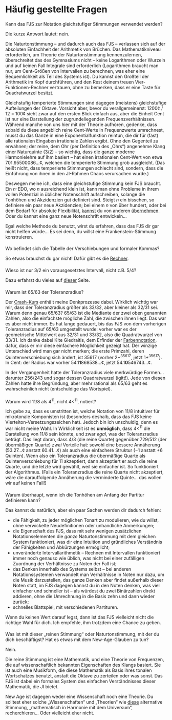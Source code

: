 ﻿# Häufig gestellte Fragen

<style>h2 { font-weight: normal; font-size: 100%; }</style>

## Kann das FJS zur Notation gleichstufiger Stimmungen verwendet werden?

Die kurze Antwort lautet: nein.

Die Naturtonstimmung – und dadurch auch das FJS – verlassen sich auf der absoluten Einfachheit der Arithmetik von Brüchen. Das Mathematikniveau erforderlich, um Theorie der Naturtonstimmung kennenzulernen, überschreitet das des Gymnasiums nicht – keine Logarithmen oder Wurzeln und auf keinen Fall Integrale sind erforderlich (Logarithmen braucht man nur, um Cent-Größen von Intervallen zu berechnen, was eher eine Bequemlichkeit als Teil des Systems ist). Du kannst den Großteil der Arithmetik im Kopf durchführen, und den Rest deinem treuen Vier-Funktionen-Rechner vertrauen, ohne zu bemerken, dass er eine Taste für Quadratwurzel besitzt.

Gleichstufig temperierte Stimmungen sind dagegen (meistens) gleichstufige Aufteilungen der Oktave. Vorsicht aber, bevor du verallgemeinerst: 1200¢ / 12 = 100¢ sieht zwar auf den ersten Blick einfach aus, aber die Einheit Cent ist nur eine Darstellung der zugrundeliegenden Frequenzverhältnissen. Während manche von uns hier mit der Theorie aufhören, gedenke, dass sobald du diese angeblich reine Cent-Werte in Frequenzwerte umrechnest, musst du das Ganze in eine Exponentialfunktion reintun, die dir für (fast) alle rationalen Eingaben irrationale Zahlen ergibt. Ohne den Gegenteil zu erwähnen; der reine, dem Ohr (per Definition des „Ohrs“) angenehme Klang einer Naturquinte (3/2) – so wichtig, dass die ganze moderne Harmonielehre auf ihm basiert – hat einen irrationalen Cent-Wert von etwa 701.95500086…¢, welchen die temperierte Stimmung grob ausgleicht. (Das heißt nicht, dass temperierte Stimmungen schlecht sind, sondern, dass die Einführung von ihnen in den JI-Rahmen Chaos verursachen wurde.)

Deswegen meine ich, dass eine gleichstufige Stimmung kein FJS braucht. Ein *n*-EDO, wo *n* ausreichend klein ist, kann man ohne Probleme in ihrem vollen Potenzial in üblicher Notenschrift aufschreiben, solange die Tonhöhen und Akzidenzien gut definiert sind. Steigt *n* ein bisschen, so definiere ein paar neue Akzidenzien; bei einem *n* von über hundert, oder bei dem Bedarf für absolute Flexibilität, [kannst](http://musictheory.zentral.zone/huntsystem1.html) du von anderen [übernehmen](http://sagittal.org/). Oder du kannst eine ganz neue Notenschrift entwickeln…

Egal welche Methode du benutzt, wirst du erfahren, dass das FJS dir gar nicht helfen würde… Es sei denn, du willst eine Frankenstein-Stimmung konstruieren.

## Wo befindet sich die Tabelle der Verschiebungen und formaler Kommas?

So etwas brauchst du gar nicht! Dafür gibt es die [Rechner](calc.html).

## Wieso ist nur 3/2 ein vorausgesetztes Intervall, nicht z.B. 5/4?

Dazu erfahrst du vieles auf [dieser](compare.html) Seite.

## Warum ist 65/63 der Toleranzradius?

Der [Crash-Kurs](crash.html) enthält meine Denkprozesse dabei. Wirklich wichtig war mir, dass der Toleranzradius größer als 33/32, aber kleiner als 32/31 sei. Warum denn genau 65/63? 65/63 ist die Mediante der zwei oben genannten Zahlen, also die einfachste mögliche Zahl, die zwischen ihnen liegt. Das war es aber nicht immer. Es hat lange gedauert, bis das FJS von dem vorherigen Toleranzradius auf 65/63 umgestellt wurde: vorher war es der geometrische Mittelwert aus 32/31 und 33/32, also die Quadratwurzel von 33/31. Ich danke dabei Kite Giedraitis, dem Erfinder der [Farbennotation](http://tallkite.com), dafür, dass er mir diese einfachere Möglichkeit gezeigt hat. Der winzige Unterschied wird man gar nicht merken; die erste Primzahl, deren Quintenverschiebung sich ändert, ist 35617 (vorher 2−<sup>35617</sup>, jetzt 1+<sup>35617</sup>). In Cent: der Radius war vorher 54.1**1**868538…¢, jetzt 54.1**0**546743…¢.

In der Vergangenheit hatte der Toleranzradius viele merkwürdige Formen… darunter 256/243 und sogar dessen Quadratwurzel (igitt!). Jede von diesen Zahlen hatte ihre Begründung, aber mehr rational als 65/63 geht es wahrscheinlich nicht (entschuldige das Wortspiel).

## Warum wird 11/8 als 4<sup>11</sup>, nicht 4&lt;<sup>11</sup>, notiert?

Ich gebe zu, dass es umstritten ist, welche Notation von 11/8 intuitiver für mikrotonale Komponisten ist (besonders deshalb, dass das FJS keine Viertelton-Versetzungszeichen hat). Jedoch bin ich unschuldig, denn es war nicht meine Wahl. In Wirklichkeit ist es **unmöglich**, dass 4&lt;<sup>11</sup> die Darstellung von 11/8 sein könnte, und zwar *egal*, was der Toleranzradius beträgt. Das liegt daran, dass 4/3 (die reine Quarte) gegenüber 729/512 (der übermäßigen Quarte) *zwei* Vorteile hat: sowohl eine bessere Annäherung (53.27…¢ anstatt 60.41…¢) als auch eine einfachere Struktur (−1 anstatt +6 Quinten). Wenn also ein Toleranzradius die übermäßige Quarte als Quintenverschiebung für 11 akzeptiert, dann akzeptiert er auch die reine Quarte, und die letzte wird gewählt, weil sie einfacher ist. So funktioniert der Algorithmus. (Falls ein Toleranzradius die reine Quarte nicht akzeptiert, wäre die darauffolgende Annäherung die verminderte Quinte… das wollen wir auf keinen Fall!)

## Warum überhaupt, wenn ich die Tonhöhen am Anfang der Partitur definieren kann?

Das kannst du natürlich, aber ein paar Sachen werden dir dadurch fehlen:

- die Fähigkeit, zu jeder möglichen Tonart zu modulieren, wie du willst, ohne verwickelte Neudefinitionen oder unhandliche Anmerkungen;
- die Eigenschaft des FJS, dass mit sehr wenigen zusätzlichen Notationselementen die *ganze* Naturtonstimmung mit dem gleichen System funktioniert, was dir eine Intuition und gründliches Verständnis der Fähigkeiten und Abkürzungen ermöglicht;
- unveränderte Intervallarithmetik – Rechnen mit Intervallen funktioniert immer noch genauso wie üblich, was nicht bei einer zufälligen Zuordnung der Verhältnisse zu Noten der Fall ist;
- das Denken innerhalb des Systems selbst – bei anderen Notationssystemen verwandelt man Verhältnisse in Noten nur dazu, um die Musik darzustellen, das ganze Denken aber findet außerhalb dieser Noten statt, im FJS dagegen kannst du in den Noten denken, was viel einfacher und schneller ist – als würdest du zwei Binärzahlen direkt addieren, ohne die Umrechnung in die Basis zehn und dann wieder zurück;
- schnelles Blattspiel, mit verschiedenen Partituren.

Wenn du keinen Wert darauf legst, dann ist das FJS vielleicht nicht die richtige Wahl für dich. Ich empfehle, ihm trotzdem eine Chance zu geben.

## Was ist mit dieser „reinen Stimmung“ oder Naturtonstimmung, mit der du dich beschäftigst? Hat es etwas mit dem New-Age-Glauben zu tun?

Nein.

Die reine Stimmung ist eine Mathematik, und eine Theorie von Frequenzen, die auf wissenschaftlich bekannten Eigenschaften des Klangs basiert. Sie ist auch eine Musikform, die diese Mathematik als Basis ihres tonalen Wortschatzes benutzt, anstatt die Oktave zu zerteilen oder was sonst. Das FJS ist dabei ein formales System des einfachen Verständnisses dieser Mathematik, die JI bietet.

New Age ist dagegen weder eine Wissenschaft noch eine Theorie. Du solltest eher solche „Wissenschaften“ und „Theorien“ wie [diese](https://attunedvibrations.com/432hz/) alternative Stimmung, „mathematisch in Harmonie mit dem Universum“, recherchieren… Oder vielleicht eher nicht.
